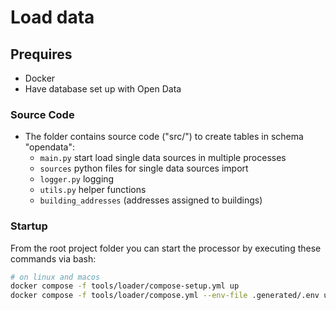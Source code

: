 # Load data

## Prequires
- Docker
- Have database set up with Open Data

### Source Code
- The folder contains source code ("src/") to create tables in schema "opendata":
  - `main.py` start load single data sources in multiple processes
  - `sources` python files for single data sources import
  - `logger.py` logging
  - `utils.py` helper functions
  - `building_addresses` (addresses assigned to buildings)

### Startup
From the root project folder you can start the processor by executing these commands via bash:
```bash
# on linux and macos
docker compose -f tools/loader/compose-setup.yml up
docker compose -f tools/loader/compose.yml --env-file .generated/.env up
```